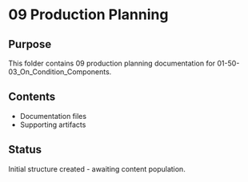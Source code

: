 # 09 Production Planning

## Purpose
This folder contains 09 production planning documentation for 01-50-03_On_Condition_Components.

## Contents
- Documentation files
- Supporting artifacts

## Status
Initial structure created - awaiting content population.
